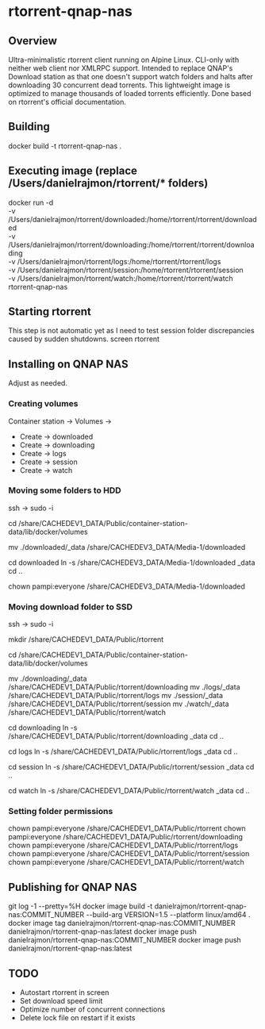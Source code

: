 # rtorrent-qnap-nas

## Overview
Ultra-minimalistic rtorrent client running on Alpine Linux.
CLI-only with neither web client nor XMLRPC support.
Intended to replace QNAP's Download station as that one doesn't support watch folders and halts after downloading 30 concurrent dead torrents.
This lightweight image is optimized to manage thousands of loaded torrents efficiently.
Done based on rtorrent's official documentation.

## Building
docker build -t rtorrent-qnap-nas .

## Executing image (replace /Users/danielrajmon/rtorrent/* folders)
docker run -d \
  -v /Users/danielrajmon/rtorrent/downloaded:/home/rtorrent/rtorrent/downloaded \
  -v /Users/danielrajmon/rtorrent/downloading:/home/rtorrent/rtorrent/downloading \
  -v /Users/danielrajmon/rtorrent/logs:/home/rtorrent/rtorrent/logs \
  -v /Users/danielrajmon/rtorrent/session:/home/rtorrent/rtorrent/session \
  -v /Users/danielrajmon/rtorrent/watch:/home/rtorrent/rtorrent/watch \
  rtorrent-qnap-nas

## Starting rtorrent
This step is not automatic yet as I need to test session folder discrepancies caused by sudden shutdowns.
screen
rtorrent

## Installing on QNAP NAS
Adjust as needed.

### Creating volumes
Container station -> Volumes ->
- Create -> downloaded
- Create -> downloading
- Create -> logs
- Create -> session
- Create -> watch

### Moving some folders to HDD
ssh -> sudo -i

cd /share/CACHEDEV1_DATA/Public/container-station-data/lib/docker/volumes

mv ./downloaded/_data /share/CACHEDEV3_DATA/Media-1/downloaded

cd downloaded
ln -s /share/CACHEDEV3_DATA/Media-1/downloaded _data
cd ..

chown pampi:everyone /share/CACHEDEV3_DATA/Media-1/downloaded

### Moving download folder to SSD
ssh -> sudo -i

mkdir /share/CACHEDEV1_DATA/Public/rtorrent

cd /share/CACHEDEV1_DATA/Public/container-station-data/lib/docker/volumes

mv ./downloading/_data /share/CACHEDEV1_DATA/Public/rtorrent/downloading
mv ./logs/_data /share/CACHEDEV1_DATA/Public/rtorrent/logs
mv ./session/_data /share/CACHEDEV1_DATA/Public/rtorrent/session
mv ./watch/_data /share/CACHEDEV1_DATA/Public/rtorrent/watch

cd downloading
ln -s /share/CACHEDEV1_DATA/Public/rtorrent/downloading _data
cd ..

cd logs
ln -s /share/CACHEDEV1_DATA/Public/rtorrent/logs _data
cd ..

cd session
ln -s /share/CACHEDEV1_DATA/Public/rtorrent/session _data
cd ..

cd watch
ln -s /share/CACHEDEV1_DATA/Public/rtorrent/watch _data
cd ..

### Setting folder permissions
chown pampi:everyone /share/CACHEDEV1_DATA/Public/rtorrent
chown pampi:everyone /share/CACHEDEV1_DATA/Public/rtorrent/downloading
chown pampi:everyone /share/CACHEDEV1_DATA/Public/rtorrent/logs
chown pampi:everyone /share/CACHEDEV1_DATA/Public/rtorrent/session
chown pampi:everyone /share/CACHEDEV1_DATA/Public/rtorrent/watch

## Publishing for QNAP NAS
git log -1 --pretty=%H
docker image build -t danielrajmon/rtorrent-qnap-nas:COMMIT_NUMBER --build-arg VERSION=1.5 --platform linux/amd64 .
docker image tag danielrajmon/rtorrent-qnap-nas:COMMIT_NUMBER danielrajmon/rtorrent-qnap-nas:latest
docker image push danielrajmon/rtorrent-qnap-nas:COMMIT_NUMBER
docker image push danielrajmon/rtorrent-qnap-nas:latest

## TODO
- Autostart rtorrent in screen
- Set download speed limit
- Optimize number of concurrent connections
- Delete lock file on restart if it exists
